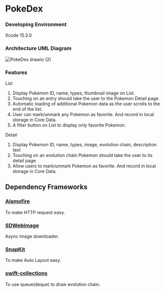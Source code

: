 # PokeDex

### Developing Environment
Xcode 15.3.0

### Architecture UML Diagram
![PokeDex drawio (2)](https://github.com/b0o0d/PokeDex/assets/14214264/59161234-7521-4488-b95e-b231e23e6fd7)

### Features
List
1. Display Pokemon ID, name, types, thumbnail image on List.
2. Touching on an entry should take the user to the Pokemon Detail page.
3. Automatic loading of additional Pokemon data as the user scrolls to the end of the list.
4. User can mark/unmark any Pokemon as favorite. And record in local storage in Core Data.
5. A filter button on List to display only favorite Pokemon.

Detail
1. Display Pokemon ID, name, types, image, evolution chain, description text
2. Touching on an evolution chain Pokemon should take the user to its detail page.
3. Allow users to mark/unmark Pokemon as favorite. And record in local storage in Core Data.

## Dependency Frameworks
### [Alamofire](https://github.com/Alamofire/Alamofire)
To make HTTP request easy. 
### [SDWebImage](https://github.com/SDWebImage/SDWebImage)
Async image downloader.
### [SnapKit](https://github.com/SnapKit/SnapKit)
To make Auto Layout easy.
### [swift-collections](https://github.com/apple/swift-collections)
To use queue(deque) to draw evolution chain.
